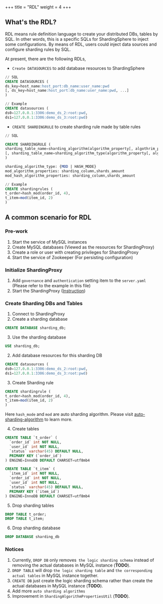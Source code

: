 +++
title = "RDL"
weight = 4
+++

## What's the RDL?
RDL means rule definition language to create your distributed DBs, tables by SQL. In other words, this is a specific SQLs for ShardingSphere to inject some configurations.
By means of RDL, users could inject data sources and configure sharding rules by SQL.

At present, there are the following RDLs,
- `Create DATASOURCES` to add database resources to ShardingSphere

```sql
// SQL
CREATE DATASOURCES (
ds_key=host_name:host_port:db_name:user_name:pwd
[, ds_key=host_name:host_port:db_name:user_name:pwd, ...]
)

// Example
CREATE datasources (
ds0=127.0.0.1:3306:demo_ds_2:root:pwd, 
ds1=127.0.0.1:3306:demo_ds_3:root:pwd)
```
- `CREATE SHARDINGRULE` to create sharding rule made by table rules
```sql
// SQL

CREATE SHARDINGRULE (
sharding_table_name=sharding_algorithm(algorithm_property[, algothrim_property])
[, sharding_table_name=sharding_algorithm_type(algorithm_property[, algothrim_property]), ...]
)

sharding_algorithm_type: {MOD | HASH_MODE} 
mod_algorithm_properties: sharding_column,shards_amount
mod_hash_algorithm_properties: sharding_column,shards_amount

// Example
CREATE shardingrules (
t_order=hash_mod(order_id, 4), 
t_item=mod(item_id, 2)
)
```

## A common scenario for RDL

### Pre-work
1. Start the service of MySQL instances 
2. Create MySQL databases (Viewed as the resources for ShardingProxy)
3. Create a role or user with creating privileges for ShardingProxy
4. Start the service of Zookeeper (For persisting configuration)

### Initialize ShardingProxy
1. Add `governance` and `authentication` setting item to the `server.yaml`  (Please refer to the example in this file)
2. Start the ShardingProxy ([Instruction](/en/quick-start/shardingsphere-proxy-quick-start/))

### Create Sharding DBs and Tables
1. Connect to ShardingProxy
2. Create a sharding database

```SQL
CREATE DATABASE sharding_db;
```

3. Use the sharding database

```SQL
USE sharding_db;
```

2. Add database resources for this sharding DB

```SQL
CREATE datasources (
ds0=127.0.0.1:3306:demo_ds_2:root:pwd, 
ds1=127.0.0.1:3306:demo_ds_3:root:pwd)
```

3. Create Sharding rule

```SQL
CREATE shardingrule (
t_order=hash_mod(order_id, 4), 
t_item=mod(item_id, 2)
)
```

Here `hash_mode` and `mod` are auto sharding algorithm. Please visit [auto-sharding-algorithm](/en/user-manual/shardingsphere-jdbc/configuration/built-in-algorithm/sharding/) to learn more.

4. Create tables 

```SQL
CREATE TABLE `t_order` (
  `order_id` int NOT NULL,
  `user_id` int NOT NULL,
  `status` varchar(45) DEFAULT NULL,
  PRIMARY KEY (`order_id`)
) ENGINE=InnoDB DEFAULT CHARSET=utf8mb4

CREATE TABLE `t_item` (
  `item_id` int NOT NULL,
  `order_id` int NOT NULL,
  `user_id` int NOT NULL,
  `status` varchar(45) DEFAULT NULL,
  PRIMARY KEY (`item_id`)
) ENGINE=InnoDB DEFAULT CHARSET=utf8mb4
```

5. Drop sharding tables

```SQL
DROP TABLE t_order;
DROP TABLE t_item;
```

6. Drop sharding database

```SQL
DROP DATABASE sharding_db
```

### Notices
1. Currently, `DROP DB` only removes` the logic sharding schema` instead of removing the actual databases in MySQL instance (**TODO**).
2. `DROP TABLE` will drop `the logic sharding table` and `the corresponding actual tables` in MySQL instance together.
3. `CREATE DB` just create the logic sharding schema rather than create the actual databases in MySQL instance (**TODO**).
4. Add more `auto sharding algorithms`
5. Improvement in `ShardingAlgorithmPropertiesUtil` (**TODO**).
